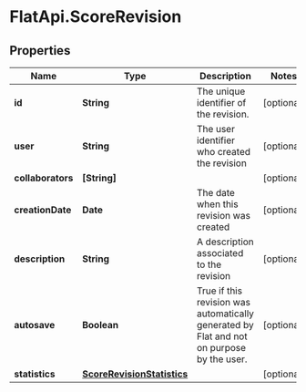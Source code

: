 # FlatApi.ScoreRevision

## Properties
Name | Type | Description | Notes
------------ | ------------- | ------------- | -------------
**id** | **String** | The unique identifier of the revision. | [optional] 
**user** | **String** | The user identifier who created the revision | [optional] 
**collaborators** | **[String]** |  | [optional] 
**creationDate** | **Date** | The date when this revision was created | [optional] 
**description** | **String** | A description associated to the revision | [optional] 
**autosave** | **Boolean** | True if this revision was automatically generated by Flat and not on purpose by the user.  | [optional] 
**statistics** | [**ScoreRevisionStatistics**](ScoreRevisionStatistics.md) |  | [optional] 


